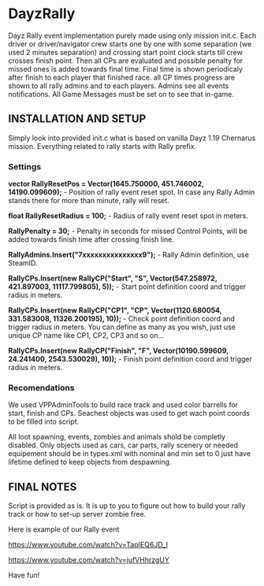 # DayzRally
Dayz Rally event implementation purely made using only mission init.c. Each driver or driver/navigator crew starts one by one with some separation (we used 2 minutes separation) and crossing start point clock starts till crew crosses finish point. Then all CPs are evaluated and possible penalty for missed ones is added towards final time. Final time is shown periodicaly after finish to each player that finished race. all CP times progress are shown to all rally admins and to each players. Admins see all events notifications. All Game Messages must be set on to see that in-game.

## INSTALLATION AND SETUP
Simply look into provided init.c what is based on vanilla Dayz 1.19 Chernarus mission. Everything related to rally starts with Rally prefix.

### Settings
**vector RallyResetPos = Vector(1645.750000, 451.746002, 14190.099609);** - Position of rally event reset spot. In case any Rally Admin stands there for more than minute, rally will reset.

**float RallyResetRadius = 100;** - Radius of rally event reset spot in meters.

**RallyPenalty = 30;** - Penalty in seconds for missed Control Points, will be added towards finish time after crossing finish line.

**RallyAdmins.Insert("7xxxxxxxxxxxxxxx9");** - Rally Admin definition, use SteamID.

**RallyCPs.Insert(new RallyCP("Start", "S", Vector(547.258972, 421.897003, 11117.799805), 5));** - Start point definition coord and trigger radius in meters.

**RallyCPs.Insert(new RallyCP("CP1", "CP", Vector(1120.680054, 331.583008, 11326.200195), 10));** - Check point definition coord and trigger radius in meters. You can define as many as you wish, just use unique CP name like CP1, CP2, CP3 and so on...

**RallyCPs.Insert(new RallyCP("Finish", "F", Vector(10190.599609, 24.241400, 2543.530029), 10));** - Finish point definition coord and trigger radius in meters.

### Recomendations
We used VPPAdminTools to build race track and used color barrells for start, finish and CPs. Seachest objects was used to get wach point coords to be filled into script.

All loot spawning, events, zombies and animals shold be completly disabled. Only objects used as cars, car parts, rally scenery or needed equipement should be in types.xml with nominal and min set to 0 just have lifetime defined to keep objects from despawning.

## FINAL NOTES
Script is provided as is. It is up to you to figure out how to build your rally track or how to set-up server zombie free.

Here is example of our Rally event

https://www.youtube.com/watch?v=TapIEQ6JD_I

https://www.youtube.com/watch?v=jufVHhrzgUY

Have fun!

